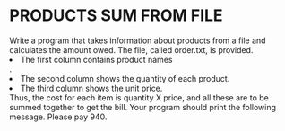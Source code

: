 <H1>PRODUCTS SUM FROM FILE</H1>
Write a program that takes information about products from a file and calculates the amount owed. The file, called order.txt, is provided. 
<li>The first column contains product names</li>.
<li>The second column shows the quantity of each product.</li> 
<li>The third column shows the unit price.</li>
Thus, the cost for each item is quantity X price, and all these are to be summed together to get the bill.
Your program should print the following message.
Please pay 940.
